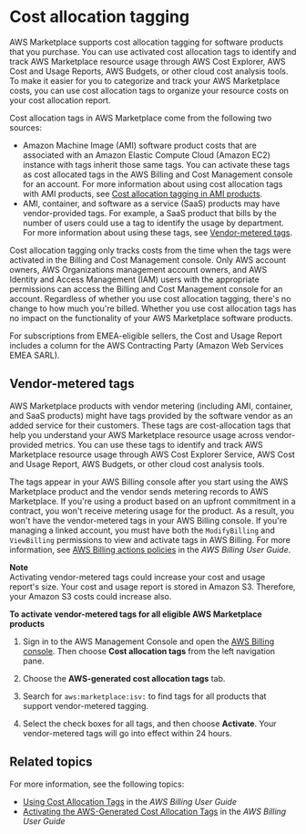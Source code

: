 # Cost allocation tagging<a name="cost-allocation-tagging"></a>

AWS Marketplace supports cost allocation tagging for software products that you purchase\. You can use activated cost allocation tags to identify and track AWS Marketplace resource usage through AWS Cost Explorer, AWS Cost and Usage Reports, AWS Budgets, or other cloud cost analysis tools\. To make it easier for you to categorize and track your AWS Marketplace costs, you can use cost allocation tags to organize your resource costs on your cost allocation report\.

Cost allocation tags in AWS Marketplace come from the following two sources:
+ Amazon Machine Image \(AMI\) software product costs that are associated with an Amazon Elastic Compute Cloud \(Amazon EC2\) instance with tags inherit those same tags\. You can activate these tags as cost allocated tags in the AWS Billing and Cost Management console for an account\. For more information about using cost allocation tags with AMI products, see [Cost allocation tagging in AMI products](cost-allocation-tagging-ami-marketplace.md)\.
+ AMI, container, and software as a service \(SaaS\) products may have vendor\-provided tags\. For example, a SaaS product that bills by the number of users could use a tag to identify the usage by department\. For more information about using these tags, see [Vendor\-metered tags](#vendor-metered-tags)\. 

Cost allocation tagging only tracks costs from the time when the tags were activated in the Billing and Cost Management console\. Only AWS account owners, AWS Organizations management account owners, and AWS Identity and Access Management \(IAM\) users with the appropriate permissions can access the Billing and Cost Management console for an account\. Regardless of whether you use cost allocation tagging, there's no change to how much you're billed\. Whether you use cost allocation tags has no impact on the functionality of your AWS Marketplace software products\.

For subscriptions from EMEA\-eligible sellers, the Cost and Usage Report includes a column for the AWS Contracting Party \(Amazon Web Services EMEA SARL\)\.

## Vendor\-metered tags<a name="vendor-metered-tags"></a>

AWS Marketplace products with vendor metering \(including AMI, container, and SaaS products\) might have tags provided by the software vendor as an added service for their customers\. These tags are cost\-allocation tags that help you understand your AWS Marketplace resource usage across vendor\-provided metrics\. You can use these tags to identify and track AWS Marketplace resource usage through AWS Cost Explorer Service, AWS Cost and Usage Report, AWS Budgets, or other cloud cost analysis tools\. 

The tags appear in your AWS Billing console after you start using the AWS Marketplace product and the vendor sends metering records to AWS Marketplace\. If you're using a product based on an upfront commitment in a contract, you won't receive metering usage for the product\. As a result, you won't have the vendor\-metered tags in your AWS Billing console\. If you're managing a linked account, you must have both the `ModifyBilling` and `ViewBilling` permissions to view and activate tags in AWS Billing\. For more information, see [AWS Billing actions policies](https://docs.aws.amazon.com/awsaccountbilling/latest/aboutv2/billing-permissions-ref.html#user-permissions) in the *AWS Billing User Guide*\.

**Note**  
Activating vendor\-metered tags could increase your cost and usage report's size\. Your cost and usage report is stored in Amazon S3\. Therefore, your Amazon S3 costs could increase also\.

**To activate vendor\-metered tags for all eligible AWS Marketplace products**

1. Sign in to the AWS Management Console and open the [AWS Billing console](https://console.aws.amazon.com/billing/)\. Then choose **Cost allocation tags** from the left navigation pane\.

1. Choose the **AWS\-generated cost allocation tags** tab\.

1. Search for `aws:marketplace:isv:` to find tags for all products that support vendor\-metered tagging\.

1. Select the check boxes for all tags, and then choose **Activate**\. Your vendor\-metered tags will go into effect within 24 hours\.

## Related topics<a name="cost-allocation-tagging-related-topics"></a>

For more information, see the following topics:
+ [Using Cost Allocation Tags](https://docs.aws.amazon.com/awsaccountbilling/latest/aboutv2/cost-alloc-tags.html) in the *AWS Billing User Guide* 
+ [Activating the AWS\-Generated Cost Allocation Tags](https://docs.aws.amazon.com/awsaccountbilling/latest/aboutv2/activate-built-in-tags.html) in the *AWS Billing User Guide* 